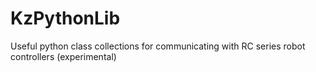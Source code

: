 # KzPythonLib
Useful python class collections for communicating with RC series robot controllers  (experimental)
